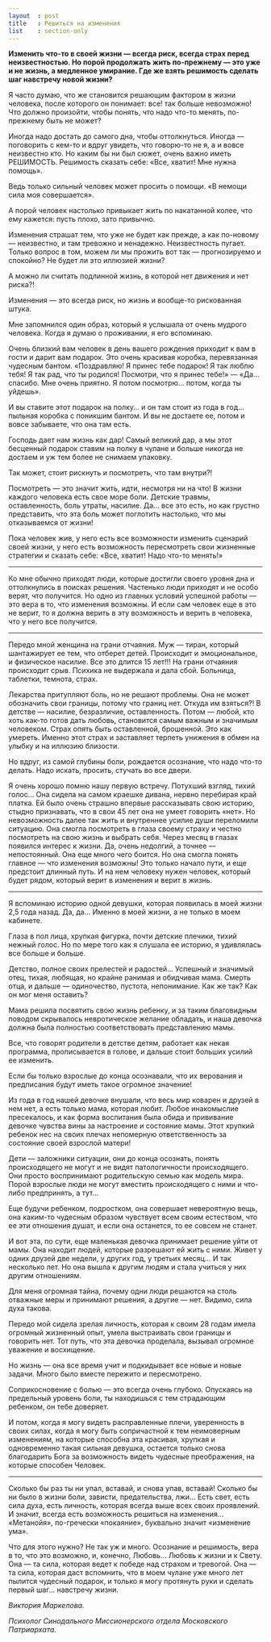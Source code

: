 ```yaml
---
layout  : post
title   : Решиться на изменения
list    : section-only
---
```

**Изменить что-то в своей жизни — всегда риск, всегда страх перед неизвестностью. Но порой продолжать жить по-прежнему — это уже и не жизнь, а медленное умирание. Где же взять решимость сделать шаг навстречу новой жизни?**

Я часто думаю, что же становится решающим фактором в жизни человека, после которого он понимает: все! так больше невозможно! Что должно произойти, чтобы понять, что надо что-то менять, по-прежнему быть не может?

Иногда надо достать до самого дна, чтобы оттолкнуться. Иногда — поговорить с кем-то и вдруг увидеть, что говорю-то не я, а и вовсе неизвестно кто. Но каким бы ни был сюжет, очень важно иметь РЕШИМОСТЬ. Решимость сказать себе: «Все, хватит! Мне нужна помощь».

Ведь только сильный человек может просить о помощи. «В немощи сила моя совершается».

А порой человек настолько привыкает жить по накатанной колее, что ему кажется: пусть плохо, зато привычно.

Изменения страшат тем, что уже не будет как прежде, а как по-новому — неизвестно, и там тревожно и ненадежно. Неизвестность пугает. Только вопрос в том, можем ли мы прожить вот так — прогнозируемо и спокойно? Не будет ли это иллюзией жизни?

А можно ли считать подлинной жизнь, в которой нет движения и нет риска?!

Изменения — это всегда риск, но жизнь и вообще-то рискованная штука.

Мне запомнился один образ, который я услышала от очень мудрого человека. Когда я думаю о проживании, я его вспоминаю.

Очень близкий вам человек в день вашего рождения приходит к вам в гости и дарит вам подарок. Это очень красивая коробка, перевязанная чудесным бантом. «Поздравляю! Я принес тебе подарок! Я так люблю тебя! Я так рад, что ты родился! Посмотри, что я принес тебе!» — «Да… спасибо. Мне очень приятно. Я потом посмотрю… потом, когда ты уйдешь».

И вы ставите этот подарок на полку… и он там стоит из года в год… пыльная коробка с поникшим бантом. И вы не достаете ее, потом и вовсе забываете, что она там есть.

Господь дает нам жизнь как дар! Самый великий дар, а мы этот бесценный подарок ставим на полку в чулане и больше никогда не достаем и уж тем более не снимаем упаковку.

Так может, стоит рискнуть и посмотреть, что там внутри?!

Посмотреть — это значит жить, идти, несмотря ни на что! В жизни каждого человека есть свое море боли. Детские травмы, оставленность, боль утраты, насилие. Да… все это есть, но как грустно представить, что эта боль может поглотить настолько, что мы отказываемся от жизни!

Пока человек жив, у него есть все возможности изменить сценарий своей жизни, у него есть возможность пересмотреть свои жизненные стратегии и сказать себе: «Все, хватит! Надо что-то менять!»

***

Ко мне обычно приходят люди, которые достигли своего уровня дна и оттолкнулись в поисках решения. Частенько люди приходят и не особо верят, что получится. Но одно из главных условий успешной работы — это вера в то, что изменения возможны. И если сам человек еще в это не верит, то я должна верить в эту возможность и верить в человека, что у него все получится.

***

Передо мной женщина на грани отчаяния. Муж — тиран, который шантажирует ее тем, что отберет детей. Происходит и эмоциональное, и физическое насилие. Все это длится 15 лет!!! На грани отчаяния происходит срыв. Психика не выдержала и дала сбой. Больница, таблетки, темнота, страх.

Лекарства притупляют боль, но не решают проблемы. Она не может обозначить свои границы, потому что границ нет. Откуда им взяться?! В детстве — насилие, безразличие, оставленность. Потом — любой, кто хоть как-то готов дать любовь, становится самым важным и значимым человеком. Страх опять быть оставленной, брошенной. Это как умереть. Именно этот страх и заставляет терпеть унижения в обмен на улыбку и на иллюзию близости.

Но вдруг, из самой глубины боли, рождается осознание, что надо что-то делать. Надо искать, просить, стучать во все двери.

Я очень хорошо помню нашу первую встречу. Потухший взгляд, тихий голос… Она сидела на самом краешке дивана, нервно перебирая край платка. Ей было очень страшно впервые рассказывать свою историю, стыдно признавать, что в свои 45 лет она не умеет говорить «нет». Но невозможность далее так жить и внутреннее усилие души переломили ситуацию. Она смогла посмотреть в глаза своему страху и честно посмотреть на свою жизнь и выбрать себя. Через месяц в глазах появился интерес к жизни. Да, очень недолгий, а точнее — непостоянный. Она еще много чего боится. Но она смогла понять главное — что изменения возможны! Это только начало пути, и еще предстоит длинный путь. И на нем человеку нужен человек, который будет рядом, который верит в изменения и верит в жизнь.

***

Я вспоминаю историю одной девушки, которая появилась в моей жизни 2,5 года назад. Да, да… Именно в моей жизни, а не только в моем кабинете.

Глаза в пол лица, хрупкая фигурка, почти детские плечики, тихий нежный голос. Но по мере того как я слушала ее историю, я удивлялась все больше и больше.

Детство, полное своих прелестей и радостей… Успешный и значимый отец, тихая, любящая, но крайне ранимая и обидчивая мама. Смерть отца, и дальше — одиночество, пустота, непонимание. Как же так? Как он мог меня оставить?

Мама решила посвятить свою жизнь ребенку, и за таким благовидным поводом скрывалось невротическое желание обладать, и наша девочка должна была полностью соответствовать представлению мамы.

Все, что говорят родители в детстве детям, работает как некая программа, прописывается в голове, и дальше стоит больших усилий ее изменить.

Если бы только взрослые до конца осознавали, что их верования и предписания будут иметь такое огромное значение!

Из года в год нашей девочке внушали, что весь мир коварен и друзей в нем нет, а есть только мама, которая любит. Любое инакомыслие пресекалось, и как форма воспитания была обида и прививание девочке чувства вины за настроение и состояние мамы. Этот хрупкий ребенок нес на своих плечах непомерную ответственность за состояние своей взрослой матери!

Дети — заложники ситуации, они до конца осознать, понять происходящего не могут и не видят патологичности происходящего. Они просто воспринимают родительскую семью как модель мира. Порой взрослые люди не могут вместить происходящего с ними и что-либо предпринять, а тут…

Еще будучи ребенком, подростком, она совершает невероятную вещь, она каким-то чудесным образом чувствует всем своим естеством, что ее эти отношения душат, и если она останется, то ее совсем не станет.

И вот эта, по сути, еще маленькая девочка принимает решение уйти от мамы. Она находит людей, которые разрешают ей жить с ними. Живет у одних друзей две недели, у других год, у третьих месяц… И так несколько лет. Но она вышла к другим людям и стала учиться у них другим отношениям.

Для меня огромная тайна, почему одни люди решаются на столь отважные меры и принимают решения, а другие — нет. Видимо, сила духа такова.

Передо мой сидела зрелая личность, которая к своим 28 годам имела огромный жизненный опыт, умела выстраивать свои границы и говорить нет. Тот путь, что эта девочка проделала, вызывал огромное уважение и восхищение.

Но жизнь — она все время учит и подкидывает все новые и новые задачи. Много было вместе пережито и пересмотрено.

Соприкосновение с болью — это всегда очень глубоко. Опускаясь на предельный уровень боли, ты находишься с тем страдающим ребенком, он тебе доверяет.

И потом, когда я могу видеть расправленные плечи, уверенность в своих силах, когда я могу быть сопричастной к тем неимоверным изменениям, на которые способна эта красивая, хрупкая и одновременно такая сильная девушка, остается только снова благодарить Бога за возможность видеть чудесные преображения, на которые способен Человек.

***

Сколько бы раз ты ни упал, вставай, и снова упав, вставай! Сколько бы ни было в жизни боли, зависти, предательства, лжи… Есть свет, есть сила духа, есть личность, которая всегда выше всех своих проявлений. И значит, всегда есть возможность решиться на изменения… «Метанойя», по-гречески «покаяние», буквально значит «изменение ума».

Что для этого нужно? Не так уж и много. Осознание и решимость, вера в то, что это возможно, и, конечно, Любовь… Любовь к жизни и к Свету. Она — та сила, которая ведет к победе над страхом и тревогой. Она — та сила, которая даст вспомнить, что в моем чулане уже много лет пылится чудесный подарок, и только я могу протянуть руки и сделать первый шаг… навстречу жизни.

*Виктория Маркелова.*

*Психолог Синодального Миссионерского отдела Московского Патриархата.*
